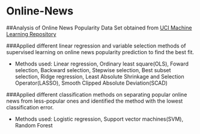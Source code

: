 # Online-News

##Analysis of Online News Popularity Data Set obtained from [UCI Machine Learning Repository](https://archive.ics.uci.edu/ml/datasets/Online+News+Popularity)

###Applied different linear regression and variable selection methods of supervised learning on online news popularity prediction to find  the best fit.
  * Methods used: Linear regression, Ordinary least square(OLS), Foward selection, Backward selection, Stepwise selection, Best subset selection, Ridge regression, Least Absolute Shrinkage and Selection Operator(LASSO), Smooth Clipped Absolute Deviation(SCAD)

###Applied different classification methods on separating popular online news from less-popular ones and identified the method with the lowest classification error.
  * Methods used: Logistic regression, Support vector machines(SVM), Random Forest

